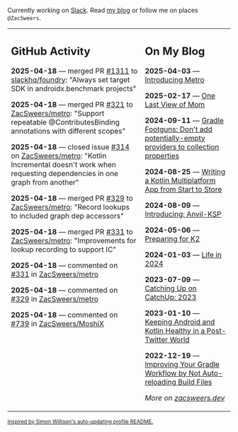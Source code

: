 Currently working on [Slack](https://slack.com/). Read [my blog](https://zacsweers.dev/) or follow me on places `@ZacSweers`.

<table><tr><td valign="top" width="60%">

## GitHub Activity
<!-- githubActivity starts -->
**2025-04-18** — merged PR [#1311](https://github.com/slackhq/foundry/pull/1311) to [slackhq/foundry](https://github.com/slackhq/foundry): "Always set target SDK in androidx.benchmark projects"

**2025-04-18** — merged PR [#321](https://github.com/ZacSweers/metro/pull/321) to [ZacSweers/metro](https://github.com/ZacSweers/metro): "Support repeatable @ContributesBinding annotations with different scopes"

**2025-04-18** — closed issue [#314](https://github.com/ZacSweers/metro/issues/314) on [ZacSweers/metro](https://github.com/ZacSweers/metro): "Kotlin Incremental doesn't work when requesting dependencies in one graph from another"

**2025-04-18** — merged PR [#329](https://github.com/ZacSweers/metro/pull/329) to [ZacSweers/metro](https://github.com/ZacSweers/metro): "Record lookups to included graph dep accessors"

**2025-04-18** — merged PR [#331](https://github.com/ZacSweers/metro/pull/331) to [ZacSweers/metro](https://github.com/ZacSweers/metro): "Improvements for lookup recording to support IC"

**2025-04-18** — commented on [#331](https://github.com/ZacSweers/metro/pull/331#issuecomment-2816120608) in [ZacSweers/metro](https://github.com/ZacSweers/metro)

**2025-04-18** — commented on [#329](https://github.com/ZacSweers/metro/pull/329#issuecomment-2816118483) in [ZacSweers/metro](https://github.com/ZacSweers/metro)

**2025-04-18** — commented on [#739](https://github.com/ZacSweers/MoshiX/issues/739#issuecomment-2815724603) in [ZacSweers/MoshiX](https://github.com/ZacSweers/MoshiX)
<!-- githubActivity ends -->
</td><td valign="top" width="40%">

## On My Blog
<!-- blog starts -->
**2025-04-03** — [Introducing Metro](https://www.zacsweers.dev/introducing-metro/)

**2025-02-17** — [One Last View of Mom](https://www.zacsweers.dev/one-last-view-of-mom/)

**2024-09-11** — [Gradle Footguns: Don't add potentially-empty providers to collection properties](https://www.zacsweers.dev/gradle-footgun-adding-empty-providers-to-collection-properties/)

**2024-08-25** — [Writing a Kotlin Multiplatform App from Start to Store](https://www.zacsweers.dev/writing-a-kotlin-multiplatform-app-from-start-to-store/)

**2024-08-09** — [Introducing: Anvil-KSP](https://www.zacsweers.dev/introducing-anvil-ksp/)

**2024-05-06** — [Preparing for K2](https://www.zacsweers.dev/preparing-for-k2/)

**2024-01-03** — [Life in 2024](https://www.zacsweers.dev/life-in-2024/)

**2023-07-09** — [Catching Up on CatchUp: 2023](https://www.zacsweers.dev/catching-up-on-catchup-2023/)

**2023-01-10** — [Keeping Android and Kotlin Healthy in a Post-Twitter World](https://www.zacsweers.dev/keeping-android-healthy/)

**2022-12-19** — [Improving Your Gradle Workflow by Not Auto-reloading Build Files](https://www.zacsweers.dev/improving-your-workflow-by-not-auto-reloading-build-files/)
<!-- blog ends -->
_More on [zacsweers.dev](https://zacsweers.dev/)_
</td></tr></table>

<sub><a href="https://simonwillison.net/2020/Jul/10/self-updating-profile-readme/">Inspired by Simon Willison's auto-updating profile README.</a></sub>